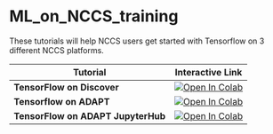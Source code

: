# ML_on_NCCS_training

These tutorials will help NCCS users get started with Tensorflow on 3 different NCCS platforms.

| Tutorial | Interactive Link |
|---------------|------------------|
| **TensorFlow on Discover**  | [![Open In Colab](https://colab.research.google.com/assets/colab-badge.svg)](https://colab.research.google.com/github/bruceva/ML_on_NCCS_training/blob/master/TensorFlow_ML_on_Discover_compute_nodes.ipynb) |
| **Tensorflow on ADAPT**  | [![Open In Colab](https://colab.research.google.com/assets/colab-badge.svg)](https://colab.research.google.com/github/bruceva/ML_on_NCCS_training/blob/master/TensorFlow_ML_on_ADAPT.ipynb) |
| **TensorFlow on ADAPT JupyterHub**  | [![Open In Colab](https://colab.research.google.com/assets/colab-badge.svg)](https://colab.research.google.com/github/bruceva/ML_on_NCCS_training/blob/master/TensorFlow_ML_on_ADAPT_JupyterHub.ipynb) |
